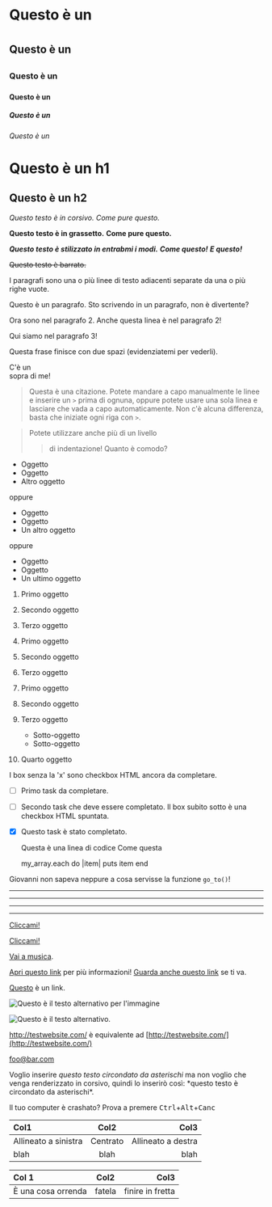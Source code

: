 
<!-- Questo significa che possiamo usare elementi di HTML in Markdown, come per esempio i commenti,
e questi non saranno modificati dal parser di Markdown. State attenti però, 
se inserite un elemento HTML nel vostro file Markdown, non potrete usare la sua sintassi 
all'interno del contenuto dell'elemento. -->

# Questo è un <h1>
## Questo è un <h2>
### Questo è un <h3>
#### Questo è un <h4>
##### Questo è un <h5>
###### Questo è un <h6>

Questo è un h1
==============

Questo è un h2
--------------

*Questo testo è in corsivo.*
_Come pure questo._

**Questo testo è in grassetto.**
__Come pure questo.__

***Questo testo è stilizzato in entrabmi i modi.***
**_Come questo!_**
*__E questo!__*

~~Questo testo è barrato.~~

I paragrafi sono una o più linee di testo adiacenti separate da una o più righe vuote.

Questo è un paragrafo. Sto scrivendo in un paragrafo, non è divertente?

Ora sono nel paragrafo 2.
Anche questa linea è nel paragrafo 2!


Qui siamo nel paragrafo 3!

Questa frase finisce con due spazi (evidenziatemi per vederli).  

C'è un <br /> sopra di me!

> Questa è una citazione. Potete
> mandare a capo manualmente le linee e inserire un `>` prima di ognuna, oppure potete usare una sola linea e lasciare che vada a capo automaticamente.
> Non c'è alcuna differenza, basta che iniziate ogni riga con `>`.

> Potete utilizzare anche più di un livello
>>  di indentazione!
> Quanto è comodo?


* Oggetto
* Oggetto
* Altro oggetto

oppure

+ Oggetto
+ Oggetto
+ Un altro oggetto

oppure

- Oggetto
- Oggetto
- Un ultimo oggetto

1. Primo oggetto
2. Secondo oggetto
3. Terzo oggetto

1. Primo oggetto
1. Secondo oggetto
1. Terzo oggetto

1. Primo oggetto
2. Secondo oggetto
3. Terzo oggetto
    * Sotto-oggetto
    * Sotto-oggetto
4. Quarto oggetto

I box senza la 'x' sono checkbox HTML ancora da completare.
- [ ] Primo task da completare.
- [ ] Secondo task che deve essere completato.
Il box subito sotto è una checkbox HTML spuntata.
- [x] Questo task è stato completato.

    Questa è una linea di codice
    Come questa

    my_array.each do |item|
      puts item
    end

Giovanni non sapeva neppure a cosa servisse la funzione `go_to()`!



***
---
- - -
****************

[Cliccami!](http://test.com/)

[Cliccami!](http://test.com/ "Link a Test.com")

[Vai a musica](/music/).

[Apri questo link][link1] per più informazioni!
[Guarda anche questo link][foobar] se ti va.

[link1]: http://test.com/ "Bello!"
[foobar]: http://foobar.biz/ "Va bene!"

[Questo][] è un link.

[Questo]: http://thisisalink.com/

![Questo è il testo alternativo per l'immagine](http://imgur.com/myimage.jpg "Il titolo opzionale")

![Questo è il testo alternativo.][myimage]

[myimage]: relative/urls/cool/image.jpg "Se vi serve un titolo, lo mettete qui"

<http://testwebsite.com/> è equivalente ad
[http://testwebsite.com/](http://testwebsite.com/)

<foo@bar.com>

Voglio inserire *questo testo circondato da asterischi* ma non voglio che venga renderizzato in corsivo, quindi lo inserirò così: \*questo testo è circondato da asterischi\*.

Il tuo computer è crashato? Prova a premere
<kbd>Ctrl</kbd>+<kbd>Alt</kbd>+<kbd>Canc</kbd>

| Col1                 | Col2     | Col3               |
| :------------------- | :------: | -----------------: |
| Allineato a sinistra | Centrato | Allineato a destra |
| blah                 | blah     | blah               |

Col 1 | Col2 | Col3
:-- | :-: | --:
È una cosa orrenda | fatela | finire in fretta

